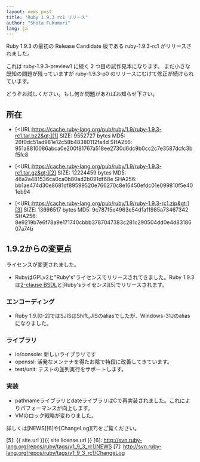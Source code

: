```yaml
---
layout: news_post
title: "Ruby 1.9.3 rc1 リリース"
author: "Shota Fukumori"
lang: ja
---
```


Ruby 1.9.3 の最初の Release Candidate 版である ruby-1.9.3-rc1 がリリースされました。

これは ruby-1.9.3-preview1 に続く 2 つ目の試作見本になります。 まだ小さな既知の問題が残っていますが
ruby-1.9.3-p0 のリリースにむけて修正が続けられています。

どうぞお試しください。もし何か問題があればお知らせ下さい。

## 所在

* [&lt;URL:https://cache.ruby-lang.org/pub/ruby/1.9/ruby-1.9.3-rc1.tar.bz2&gt;][1]
  SIZE: 9552727 bytes
  MD5: 26f0dc51ad981e12c58b48380112fa4d
  SHA256: 951a8810086abca0e200f81767a518ee2730d6dc9b0cc2c7e3587dcfc3bf5fc8

* [&lt;URL:https://cache.ruby-lang.org/pub/ruby/1.9/ruby-1.9.3-rc1.tar.gz&gt;][2]
  SIZE: 12224459 bytes
  MD5: 46a2a481536ca0ca0b80ad2b091df68e
  SHA256: bb1ae474d30e8681df89599520e766270c8e16450efdc01e099810f5e401eb94

* [&lt;URL:https://cache.ruby-lang.org/pub/ruby/1.9/ruby-1.9.3-rc1.zip&gt;][3]
  SIZE: 13696517 bytes
  MD5: 9c787f5e4963e54d1a11985a73467342
  SHA256: 8e9219b7e6f78a9e171740cbbb3787047383c281c290504dd0e4d8318607a74b

## 1.9.2からの変更点

ライセンスが変更されました。

* RubyはGPLv2と\"Ruby\'s\"ライセンスでリリースされてきました。Ruby 1.9.3は[2-clause
  BSDL][4]と[Ruby\'sライセンス][5]でリリースされます。

### エンコーディング

* Ruby 1.9.\[0-2\]ではSJISはShift\_JISのaliasでしたが、Windows-31Jのaliasになりました。

### ライブラリ

* io/console: 新しいライブラリです
* openssl: 活発なメンテナを得たお陰で特段に改善してきています。
* test/unit: テストの並列実行をサポートします。

### 実装

* pathnameライブラリとdateライブラリはCで再実装されました。これによりパフォーマンスが向上します。
* VMのロック戦略が変わりました。

詳しくは[NEWS][6]や[ChangeLog][7]をご覧ください。



[1]: https://cache.ruby-lang.org/pub/ruby/1.9/ruby-1.9.3-rc1.tar.bz2
[2]: https://cache.ruby-lang.org/pub/ruby/1.9/ruby-1.9.3-rc1.tar.gz
[3]: https://cache.ruby-lang.org/pub/ruby/1.9/ruby-1.9.3-rc1.zip
[4]: http://en.wikipedia.org/wiki/BSD_licenses#2-clause_license_.28.22Simplified_BSD_License.22_or_.22FreeBSD_License.22.29
[5]: {{ site.url }}{{ site.license.url }}
[6]: http://svn.ruby-lang.org/repos/ruby/tags/v1_9_3_rc1/NEWS
[7]: http://svn.ruby-lang.org/repos/ruby/tags/v1_9_3_rc1/ChangeLog
